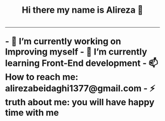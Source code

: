 <h1 align="center"> Hi there my name is Alireza 👋<h1>
  <hr>
- 🔭 I’m currently working on Improving myself
- 🌱 I’m currently learning Front-End development
- 📫 How to reach me: alirezabeidaghi1377@gmail.com
- ⚡ truth about me: you will have happy time with me 

